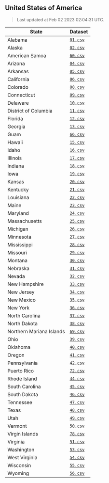 ## United States of America

> Last updated at Feb 02 2023 02:04:31 UTC.


| State | Dataset |
| ------ | ------- |
| Alabama | [`01.csv`](01.csv) |
| Alaska | [`02.csv`](02.csv) |
| American Samoa | [`60.csv`](60.csv) |
| Arizona | [`04.csv`](04.csv) |
| Arkansas | [`05.csv`](05.csv) |
| California | [`06.csv`](06.csv) |
| Colorado | [`08.csv`](08.csv) |
| Connecticut | [`09.csv`](09.csv) |
| Delaware | [`10.csv`](10.csv) |
| District of Columbia | [`11.csv`](11.csv) |
| Florida | [`12.csv`](12.csv) |
| Georgia | [`13.csv`](13.csv) |
| Guam | [`66.csv`](66.csv) |
| Hawaii | [`15.csv`](15.csv) |
| Idaho | [`16.csv`](16.csv) |
| Illinois | [`17.csv`](17.csv) |
| Indiana | [`18.csv`](18.csv) |
| Iowa | [`19.csv`](19.csv) |
| Kansas | [`20.csv`](20.csv) |
| Kentucky | [`21.csv`](21.csv) |
| Louisiana | [`22.csv`](22.csv) |
| Maine | [`23.csv`](23.csv) |
| Maryland | [`24.csv`](24.csv) |
| Massachusetts | [`25.csv`](25.csv) |
| Michigan | [`26.csv`](26.csv) |
| Minnesota | [`27.csv`](27.csv) |
| Mississippi | [`28.csv`](28.csv) |
| Missouri | [`29.csv`](29.csv) |
| Montana | [`30.csv`](30.csv) |
| Nebraska | [`31.csv`](31.csv) |
| Nevada | [`32.csv`](32.csv) |
| New Hampshire | [`33.csv`](33.csv) |
| New Jersey | [`34.csv`](34.csv) |
| New Mexico | [`35.csv`](35.csv) |
| New York | [`36.csv`](36.csv) |
| North Carolina | [`37.csv`](37.csv) |
| North Dakota | [`38.csv`](38.csv) |
| Northern Mariana Islands | [`69.csv`](69.csv) |
| Ohio | [`39.csv`](39.csv) |
| Oklahoma | [`40.csv`](40.csv) |
| Oregon | [`41.csv`](41.csv) |
| Pennsylvania | [`42.csv`](42.csv) |
| Puerto Rico | [`72.csv`](72.csv) |
| Rhode Island | [`44.csv`](44.csv) |
| South Carolina | [`45.csv`](45.csv) |
| South Dakota | [`46.csv`](46.csv) |
| Tennessee | [`47.csv`](47.csv) |
| Texas | [`48.csv`](48.csv) |
| Utah | [`49.csv`](49.csv) |
| Vermont | [`50.csv`](50.csv) |
| Virgin Islands | [`78.csv`](78.csv) |
| Virginia | [`51.csv`](51.csv) |
| Washington | [`53.csv`](53.csv) |
| West Virginia | [`54.csv`](54.csv) |
| Wisconsin | [`55.csv`](55.csv) |
| Wyoming | [`56.csv`](56.csv) |
